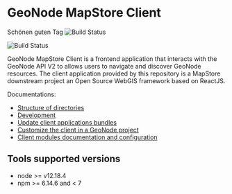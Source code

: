 # GeoNode MapStore Client
Schönen guten Tag
![Build Status](https://github.com/GeoNode/geonode-mapstore-client/actions/workflows/build.yml/badge.svg)

![Build Status](https://github.com/GeoNode/geonode-mapstore-client/actions/workflows/test.yml/badge.svg)

GeoNode MapStore Client is a frontend application that interacts with the GeoNode API V2 to allows users to navigate and discover GeoNode resources. The client application provided by this repository is a MapStore downstream project an Open Source WebGIS framework based on ReactJS. 

Documentations:

- [Structure of directories](docs/structure.md)
- [Development](docs/development.md)
- [Update client applications bundles](docs/build.md)
- [Customize the client in a GeoNode project](docs/customizations/index.md)
- [Client modules documentation and configuration](docs/client.md)

## Tools supported versions

- node >= v12.18.4
- npm >= 6.14.6 and < 7
